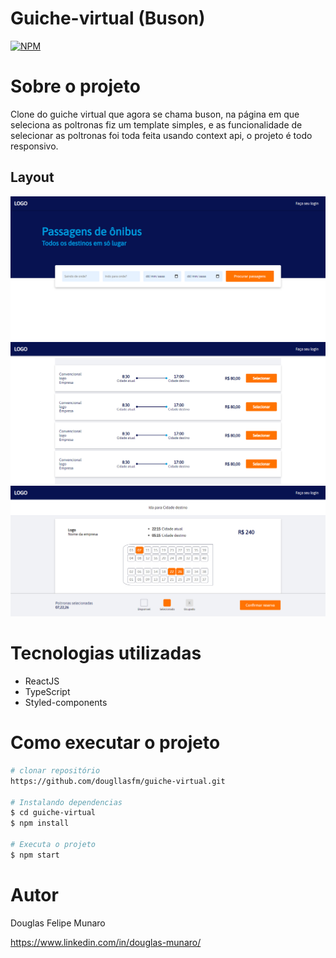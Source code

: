 # Guiche-virtual (Buson)
[![NPM](https://img.shields.io/npm/l/react)](https://github.com/dougllasfm/guiche-virtual/blob/main/LICENSE) 

# Sobre o projeto

Clone do guiche virtual que agora se chama buson, na página em que seleciona as poltronas fiz um template simples, e as funcionalidade de selecionar as poltronas foi toda feita usando context api, o projeto é todo responsivo.

## Layout 
![Tela de busca](https://github.com/dougllasfm/guiche-virtual/blob/main/src/assets/screencapture-localhost-3000-2021-11-29-10_29_43.png)
![Tela de opções](https://github.com/dougllasfm/guiche-virtual/blob/main/src/assets/screencapture-localhost-3000-comprar-passagem-2021-11-29-10_30_00.png)
![Tela de seleção de poltronas](https://github.com/dougllasfm/guiche-virtual/blob/main/src/assets/screencapture-localhost-3000-escolher-poltrona-2021-11-29-10_30_19.png)

# Tecnologias utilizadas
- ReactJS
- TypeScript
- Styled-components
# Como executar o projeto

```bash
# clonar repositório
https://github.com/dougllasfm/guiche-virtual.git

# Instalando dependencias
$ cd guiche-virtual
$ npm install

# Executa o projeto
$ npm start
```

# Autor

Douglas Felipe Munaro

https://www.linkedin.com/in/douglas-munaro/
